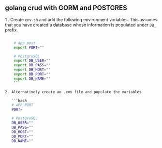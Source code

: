 ## golang crud with GORM and POSTGRES

1 . Create `env.sh` and add the following environment variables. This assumes that you have
created a database whose information is populated under `DB_` prefix.
```bash

    # App post
    export PORT=""

    # PostgreSQL
    export DB_USER=""
    export DB_PASS=""
    export DB_HOST=""
    export DB_PORT=""
    export DB_NAME=""
    ```

2. Alternatively create an .env file and populate the variables

   ```bash
   # APP PORT
   PORT=

   # PostgreSQL
   DB_USER=""
   DB_PASS=""
   DB_HOST=""
   DB_PORT=""
   DB_NAME=""

   ```
